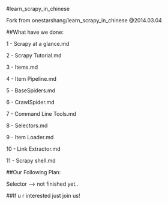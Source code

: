 #learn_scrapy_in_chinese

Fork from onestarshang/learn_scrapy_in_chinese @2014.03.04

##What have we done:

1 - Scrapy at a glance.md	

2 - Scrapy Tutorial.md	

3 - Items.md	

4 - Item Pipeline.md	

5 - BaseSpiders.md

6 - CrawlSpider.md

7 - Command Line Tools.md

8 - Selectors.md

9 - Item Loader.md

10 - Link Extractor.md

11 - Scrapy shell.md

##Our Following Plan:


Selector  --> not finished yet..


##If u r interested just join us!


